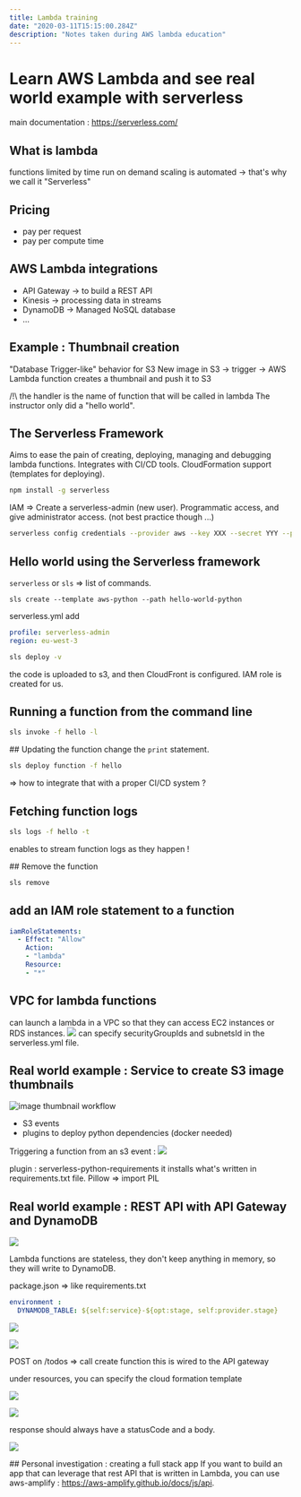 ```yaml
---
title: Lambda training
date: "2020-03-11T15:15:00.284Z"
description: "Notes taken during AWS lambda education"
---
```

# Learn AWS Lambda and see real world example with serverless

main documentation : https://serverless.com/ 

## What is lambda
functions
limited by time
run on demand
scaling is automated -> that's why we call it "Serverless"

## Pricing
- pay per request
- pay per compute time

## AWS Lambda integrations
- API Gateway -> to build a REST API
- Kinesis -> processing data in streams
- DynamoDB -> Managed NoSQL database
- ...

## Example : Thumbnail creation
"Database Trigger-like" behavior for S3
New image in S3 -> trigger -> AWS Lambda function creates a thumbnail and push it to S3

/!\ the handler is the name of function that will be called in lambda
The instructor only did a "hello world".

## The Serverless Framework
Aims to ease the pain of creating, deploying, managing and debugging lambda functions.
Integrates with CI/CD tools.
CloudFormation support (templates for deploying).

```bash
npm install -g serverless
```

IAM => Create a serverless-admin (new user). Programmatic access, and give administrator access. (not best practice though ...)

```bash
serverless config credentials --provider aws --key XXX --secret YYY --profile serverless-admin
```

## Hello world using the Serverless framework
`serverless` or `sls` => list of commands.

```
sls create --template aws-python --path hello-world-python
```

serverless.yml add
```yml
profile: serverless-admin
region: eu-west-3
```

```bash
sls deploy -v
```

the code is uploaded to s3, and then CloudFront is configured. IAM role is created for us.

## Running a function from the command line
```bash
sls invoke -f hello -l
```

## Updating the function
change the `print` statement.
```bash
sls deploy function -f hello
```
=> how to integrate that with a proper CI/CD system ?

## Fetching function logs
```bash
sls logs -f hello -t
```

enables to stream function logs as they happen !

## Remove the function
```bash
sls remove
```

## add an IAM role statement to a function
```yaml
iamRoleStatements:
  - Effect: "Allow"
    Action:
    - "lambda"
    Resource:
    - "*"
```
## VPC for lambda functions
can launch a lambda in a VPC so that they can access EC2 instances or RDS instances.
![](./res/2020-03-12-11-14-30.png)
can specify securityGroupIds and subnetsId in the serverless.yml file.

## Real world example : Service to create S3 image thumbnails

![image thumbnail workflow](./res/2020-03-12-11-20-44.png)

- S3 events
- plugins to deploy python dependencies (docker needed)

Triggering a function from an s3 event :
![](./res/2020-03-12-11-27-59.png)

plugin : 
serverless-python-requirements
it installs what's written in requirements.txt file.
Pillow => import PIL

## Real world example : REST API with API Gateway and DynamoDB

![](./res/2020-03-12-11-54-44.png)

Lambda functions are stateless, they don't keep anything in memory, so they will write to DynamoDB.

package.json => like requirements.txt

```yaml
environment : 
  DYNAMODB_TABLE: ${self:service}-${opt:stage, self:provider.stage}
```

![](./res/2020-03-12-13-56-44.png)

![](./res/2020-03-12-13-58-10.png)

POST on /todos => call create function
this is wired to the API gateway

under resources, you can specify the cloud formation template

![](./res/2020-03-12-14-04-26.png)

![](./res/2020-03-12-14-05-12.png)

response should always have a statusCode and a body.

![](./res/2020-03-12-14-06-51.png)

## Personal investigation : creating a full stack app
If you want to build an app that can leverage that rest API that is written in Lambda, you can use aws-amplify : https://aws-amplify.github.io/docs/js/api.


